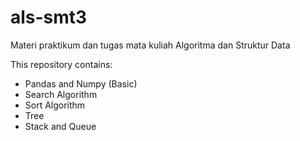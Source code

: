 # als-smt3
Materi praktikum dan tugas mata kuliah Algoritma dan Struktur Data

This repository contains:
- Pandas and Numpy (Basic)
- Search Algorithm
- Sort Algorithm
- Tree
- Stack and Queue
